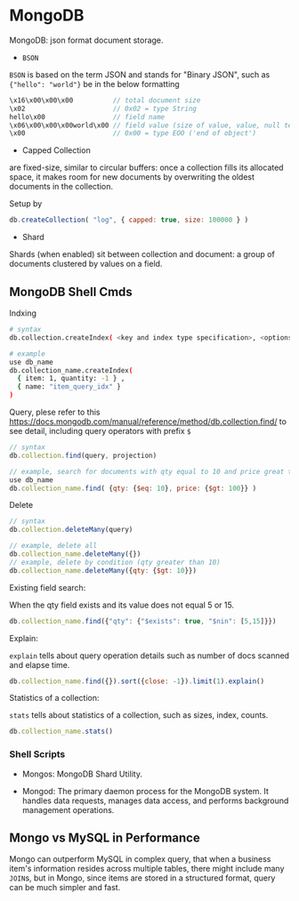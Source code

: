 # MongoDB

MongoDB: json format document storage.

* `BSON`

`BSON` is based on the term JSON and stands for "Binary JSON", such as `{"hello": "world"}` be in the below formatting
```cpp
\x16\x00\x00\x00          // total document size
\x02                      // 0x02 = type String
hello\x00                 // field name
\x06\x00\x00\x00world\x00 // field value (size of value, value, null terminator)
\x00                      // 0x00 = type EOO ('end of object')
```

* Capped Collection

are fixed-size, similar to circular buffers: once a collection fills its allocated space, it makes room for new documents by overwriting the oldest documents in the collection.

Setup by
```js
db.createCollection( "log", { capped: true, size: 100000 } )
```

* Shard

Shards (when enabled) sit between collection and document: a group of documents clustered by values on a field.

## MongoDB Shell Cmds

Indxing
```bash
# syntax
db.collection.createIndex( <key and index type specification>, <options> )

# example
use db_name
db.collection_name.createIndex(
  { item: 1, quantity: -1 } ,
  { name: "item_query_idx" }
)
```

Query, plese refer to this https://docs.mongodb.com/manual/reference/method/db.collection.find/ to see detail, including query operators with prefix `$`
```js
// syntax
db.collection.find(query, projection)

// example, search for documents with qty equal to 10 and price great than 100
use db_name
db.collection_name.find( {qty: {$eq: 10}, price: {$gt: 100}} )
```

Delete
```js
// syntax
db.collection.deleteMany(query)

// example, delete all
db.collection_name.deleteMany({})
// example, delete by condition (qty greater than 10)
db.collection_name.deleteMany({qty: {$gt: 10}})
```

Existing field search:

When the qty field exists and its value does not equal 5 or 15.
```js
db.collection_name.find({"qty": {"$exists": true, "$nin": [5,15]}})
```

Explain:

`explain` tells about query operation details such as number of docs scanned and elapse time.

```js
db.collection_name.find({}).sort({close: -1}).limit(1).explain()
```

Statistics of a collection:

`stats` tells about statistics of a collection, such as sizes, index, counts.

```js
db.collection_name.stats()
```

### Shell Scripts

* Mongos: MongoDB Shard Utility.

* Mongod: The primary daemon process for the MongoDB system. It handles data requests, manages data access, and performs background management operations.

## Mongo vs MySQL in Performance

Mongo can outperform MySQL in complex query, that when a business item's information resides across multiple tables, there might include many `JOIN`s, but in Mongo, since items are stored in a structured format, query can be much simpler and fast.